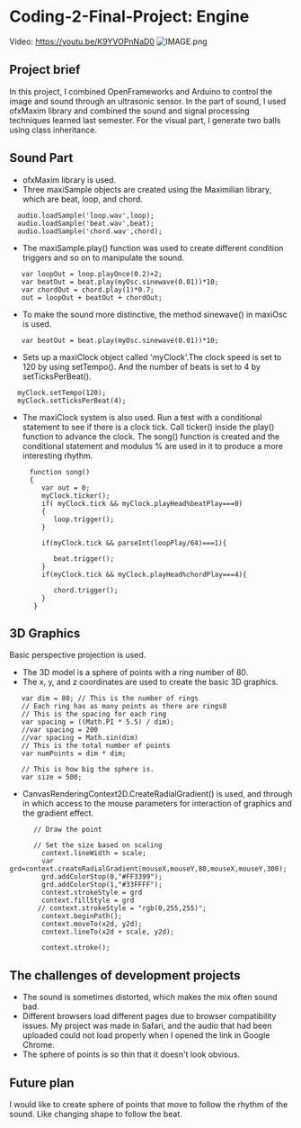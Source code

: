 # Coding-2-Final-Project: Engine

Video: https://youtu.be/K9YVOPnNaD0
![IMAGE.png](https://github.com/Yvonne202202/Coding-2-Final-Project/blob/f9d2a6a9ef5a525490000f14a150036c350b7f4e/IMAGE.png)

## Project brief
In this project, I combined OpenFrameworks and Arduino to control the image and sound through an ultrasonic sensor. In the part of sound, I used ofxMaxim library and combined the sound and signal processing techniques learned last semester. For the visual part, I generate two balls using class inheritance.

## Sound Part
* ofxMaxim library is used.
* Three maxiSample objects are created using the Maximilian library, which are beat, loop, and chord. 
```
  audio.loadSample('loop.wav',loop);
  audio.loadSample('beat.wav',beat);
  audio.loadSample('chord.wav',chord);
```
* The maxiSample.play() function was used to create different condition triggers and so on to manipulate the sound. 
```
   var loopOut = loop.playOnce(0.2)+2;
   var beatOut = beat.play(myOsc.sinewave(0.01))*10;
   var chordOut = chord.play(1)*0.7;
   out = loopOut + beatOut + chordOut;

```
* To make the sound more distinctive, the method sinewave() in maxiOsc is used. 
```
   var beatOut = beat.play(myOsc.sinewave(0.01))*10;
```
*  Sets up a maxiClock object called 'myClock'.The clock speed is set to 120 by using setTempo(). And the number of beats is set to 4 by setTicksPerBeat().
```
  myClock.setTempo(120);
  myClock.setTicksPerBeat(4);
```
* The maxiClock system is also used. Run a test with a conditional statement to see if there is a clock tick. Call ticker() inside the play() function to advance the clock.
The song() function is created and the conditional statement and modulus % are used in it to produce a more interesting rhythm.
```
     function song()
     {
        var out = 0;
        myClock.ticker();
        if( myClock.tick && myClock.playHead%beatPlay===0)
        {
           loop.trigger();
        }
    
        if(myClock.tick && parseInt(loopPlay/64)===1){
      
           beat.trigger();
        }
        if(myClock.tick && myClock.playHead%chordPlay===4){
      
           chord.trigger();
        }
      }
 ```

## 3D Graphics
Basic perspective projection is used. 
* The 3D model is a sphere of points with a ring number of 80.
* The x, y, and z coordinates are used to create the basic 3D graphics. 
```
   var dim = 80; // This is the number of rings
   // Each ring has as many points as there are rings8
   // This is the spacing for each ring
   var spacing = ((Math.PI * 5.5) / dim);
   //var spacing = 200
   //var spacing = Math.sin(dim)
   // This is the total number of points
   var numPoints = dim * dim;

   // This is how big the sphere is.
   var size = 500;
```
* CanvasRenderingContext2D.CreateRadialGradient() is used, and through in which access to the mouse parameters for interaction of graphics and the gradient effect.
```
      // Draw the point

      // Set the size based on scaling
        context.lineWidth = scale;
        var grd=context.createRadialGradient(mouseX,mouseY,80,mouseX,mouseY,300);
        grd.addColorStop(0,"#FF3399");
        grd.addColorStop(1,"#33FFFF");
        context.strokeStyle = grd
        context.fillStyle = grd
       // context.strokeStyle = "rgb(0,255,255)";
        context.beginPath();
        context.moveTo(x2d, y2d);
        context.lineTo(x2d + scale, y2d);
      
        context.stroke();

```
## The challenges of development projects
* The sound is sometimes distorted, which makes the mix often sound bad.
* Different browsers load different pages due to browser compatibility issues. My project was made in Safari, and the audio that had been uploaded could not load properly when I opened the link in Google Chrome.
* The sphere of points is so thin that it doesn't look obvious.

## Future plan
I would like to create sphere of points that move to follow the rhythm of the sound. Like changing shape to follow the beat.
